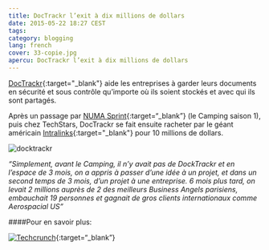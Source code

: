 ```yaml
---
title: DocTrackr l’exit à dix millions de dollars
date: 2015-05-22 18:27 CEST
tags:
category: blogging
lang: french
cover: 33-copie.jpg
apercu: DocTrackr l’exit à dix millions de dollars
---
```


[DocTrackr](https://www.intralinks.com/platform-solutions/platform/information-rights-management){:target="_blank"} aide les entreprises à garder leurs documents en sécurité et sous contrôle qu’importe où ils soient stockés et avec qui ils sont partagés.

Après un passage par [NUMA Sprint](http://en.numa.paris/Sprint){:target=“_blank”} (le Camping saison 1), puis chez TechStars, DocTrackr se fait ensuite racheter par le géant américain [Intralinks](https://www.intralinks.com/){:target="_blank"} pour 10 millions de dollars.

![docktrackr](image_doctrackr.png)

*“Simplement, avant le Camping, il n’y avait pas de DockTrackr et en l’espace de 3 mois, on a appris à passer d’une idée à un projet, et dans un second temps de 3 mois, d’un projet à une entreprise. 6 mois plus tard, on levait 2 millions auprès de 2 des meilleurs Business Angels parisiens, embauchait 19 personnes et gagnait de gros clients internationaux comme Aerospacial US”*

####Pour en savoir plus:

[![Techcrunch](tc-techcrunch.png)](http://techcrunch.com/2014/04/24/intralinks-acquires-document-security-service-doctrackr/){:target=“_blank”}